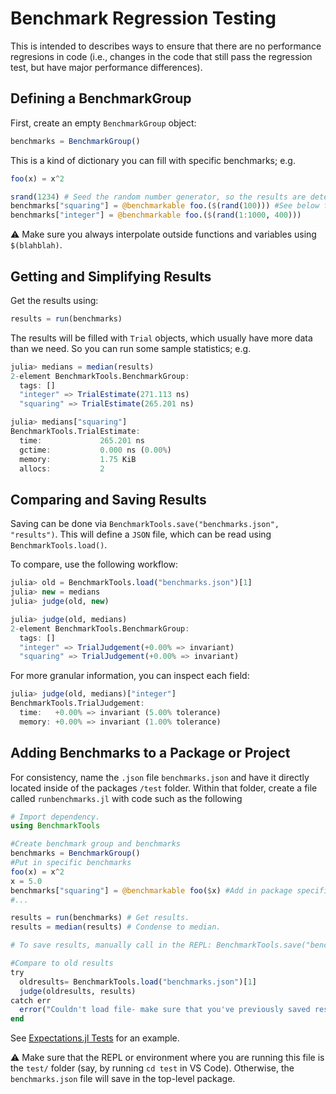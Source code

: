 # Benchmark Regression Testing
This is intended to describes ways to ensure that there are no performance regresions in code (i.e., changes in the code that still pass the regression test, but have major performance differences).

## Defining a BenchmarkGroup 

First, create an empty `BenchmarkGroup` object: 

```julia
benchmarks = BenchmarkGroup()
```

This is a kind of dictionary you can fill with specific benchmarks; e.g. 

```julia 
foo(x) = x^2 

srand(1234) # Seed the random number generator, so the results are deterministic. 
benchmarks["squaring"] = @benchmarkable foo.($(rand(100))) #See below for meaning of $
benchmarks["integer"] = @benchmarkable foo.($(rand(1:1000, 400)))
```

:warning: Make sure you always interpolate outside functions and variables using `$(blahblah)`. 

## Getting and Simplifying Results 

Get the results using: 

```julia
results = run(benchmarks)
```

The results will be filled with `Trial` objects, which usually have more data than we need. So
you can run some sample statistics; e.g. 

```julia
julia> medians = median(results)
2-element BenchmarkTools.BenchmarkGroup:
  tags: []
  "integer" => TrialEstimate(271.113 ns)
  "squaring" => TrialEstimate(265.201 ns)

julia> medians["squaring"]
BenchmarkTools.TrialEstimate: 
  time:             265.201 ns
  gctime:           0.000 ns (0.00%)
  memory:           1.75 KiB
  allocs:           2
```

## Comparing and Saving Results 

Saving can be done via `BenchmarkTools.save("benchmarks.json", "results")`. This will define a `JSON` file, 
which can be read using `BenchmarkTools.load()`. 

To compare, use the following workflow:

```julia
julia> old = BenchmarkTools.load("benchmarks.json")[1]
julia> new = medians
julia> judge(old, new)

julia> judge(old, medians)
2-element BenchmarkTools.BenchmarkGroup:
  tags: []
  "integer" => TrialJudgement(+0.00% => invariant)
  "squaring" => TrialJudgement(+0.00% => invariant)
```

For more granular information, you can inspect each field: 

```julia
julia> judge(old, medians)["integer"]
BenchmarkTools.TrialJudgement:
  time:   +0.00% => invariant (5.00% tolerance)
  memory: +0.00% => invariant (1.00% tolerance)
```

## Adding Benchmarks to a Package or Project

For consistency, name the `.json` file `benchmarks.json` and have it directly located inside of the packages `/test` folder. Within that folder, create a file called `runbenchmarks.jl` with code such as the following

```julia
# Import dependency. 
using BenchmarkTools 

#Create benchmark group and benchmarks
benchmarks = BenchmarkGroup()
#Put in specific benchmarks
foo(x) = x^2
x = 5.0
benchmarks["squaring"] = @benchmarkable foo($x) #Add in package specific ones.
#...

results = run(benchmarks) # Get results. 
results = median(results) # Condense to median. 

# To save results, manually call in the REPL: BenchmarkTools.save("benchmarks.json", results)

#Compare to old results
try
  oldresults= BenchmarkTools.load("benchmarks.json")[1]
  judge(oldresults, results)
catch err
  error("Couldn't load file- make sure that you've previously saved results.", err.prefix)
end
```
See [Expectations.jl Tests](https://github.com/econtoolkit/Expectations.jl/tree/master/test) for an example.

:warning: Make sure that the REPL or environment where you are running this file is the `test/` folder (say, by running `cd test` in VS Code). Otherwise, the `benchmarks.json` file will save in the top-level package. 